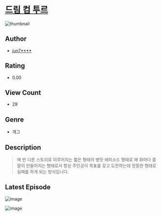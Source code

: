 # [드림 컴 투르](https://comic.naver.com/challenge/list?titleId=811441)
![thumbnail](https://image-comic.pstatic.net/user_contents_data/challenge_comic/2023/05/25/upload_7363725346928289329_480x623.jpeg)

## Author
- [jun7****](https://comic.naver.com/artistTitle?id=367324)

## Rating
- 0.00

## View Count
- 29

## Genre
- 개그

## Description
> 매 번 다른 스토리로 이루어지는 짧은 형태의 병맛 에피소드 형태로 매 화마다 결말이 만들어지는 형태로서 항상 주인공이 목표를 갖고 도전하는데 엉뚱한 형태로 실패를 하게 되는 방식입니다.


## Latest Episode
![image](https://image-comic.pstatic.net/user_contents_data/challenge_comic/2023/05/25/367324/upload_3546978578228012387.jpeg)

![image](https://image-comic.pstatic.net/user_contents_data/challenge_comic/2023/05/25/367324/upload_3832675854827348838.jpeg)
